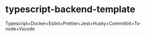 # typescript-backend-template
Typescript+Docker+Eslint+Prettier+Jest+Husky+Commitlint+Ts-node+Vscode
